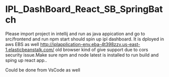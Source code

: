 # IPL_DashBoard_React_SB_SpringBatch

Please import project in intellij and run as java appication and go to src/frontend and run npm start should spin up ipl dashboard. 
It is dployed in aws EBS as well http://iplapplication-env.eba-4t398zzv.us-east-1.elasticbeanstalk.com/ old browser kind of give support due to cors security issue.Make sure npm and node latest is installed to run build and sping up react app.. 

Could be done from VsCode as well 
